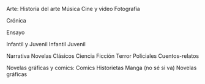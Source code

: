Arte: 
    Historia del arte
    Música
    Cine y video
    Fotografía

Crónica

Ensayo

Infantil y Juvenil
    Infantil
    Juvenil


Narrativa
    Novelas
    Clásicos
    Ciencia Ficción
    Terror
    Policiales
    Cuentos-relatos

Novelas gráficas y comics:
    Comics
    Historietas
    Manga (no sé si va)
    Novelas gráficas
